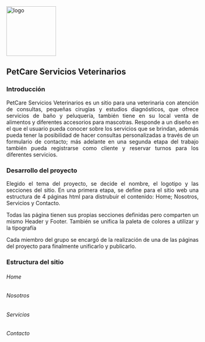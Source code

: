 <image src="public/images/icons-petcar.png" alt="logo" style="width:130px;height:130px;">

## PetCare Servicios Veterinarios


### Introducción

<p style="text-align: justify;">PetCare Servicios Veterinarios es un sitio para una veterinaria con atención de consultas, pequeñas cirugías y estudios diagnósticos, que ofrece servicios de baño y peluquería, también tiene en su local venta de alimentos y diferentes accesorios para mascotras.
Responde a un diseño en el que el usuario pueda conocer sobre los servicios que se brindan, además pueda tener la posibilidad de hacer consultas personalizadas a través de un formulario de contacto; más adelante en una segunda etapa del trabajo también pueda registrarse como cliente y reservar turnos para  los diferentes servicios.</p>

### Desarrollo del proyecto

<p style="text-align: justify;">Elegido el tema del proyecto, se  decide el nombre, el logotipo y las secciones del sitio.
En una primera etapa, se define para el sitio web una estructura de 4 páginas html para distrubuir el contenido: Home; Nosotros, Servicios y Contacto.</p>

<p style="text-align: justify;">Todas las página tienen sus propias secciones definidas pero comparten un mismo Header y Footer. También se unifica la paleta de colores a utilizar y la tipografía</p>

<p style="text-align: justify;">Cada miembro del grupo se encargó de la realización de una de las páginas del proyecto para finalmente unificarlo y publicarlo.</p>

### Estructura del sitio

###### Home
###### Nosotros
###### Servicios
###### Contacto
